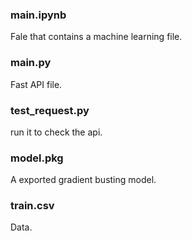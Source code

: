 ### main.ipynb
Fale that contains a machine learning file.
### main.py
Fast API file.
### test_request.py
run it to check the api.
### model.pkg
A exported gradient busting model.
### train.csv
Data.
